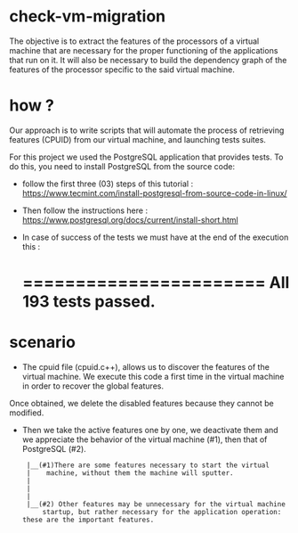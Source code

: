# check-vm-migration
The objective is to extract the features of the processors of a virtual machine that are necessary for the proper functioning of the applications that run on it. It will also be necessary to build the dependency graph of the features of the processor specific to the said virtual machine.

# how ?
Our approach is to write scripts that will automate the process of retrieving features (CPUID) from our virtual machine, and launching tests suites.

For this project we used the PostgreSQL application that provides tests. To do this, you need to install PostgreSQL from the source code:

 - follow the first three (03) steps of this tutorial : https://www.tecmint.com/install-postgresql-from-source-code-in-linux/

 - Then follow the instructions here : https://www.postgresql.org/docs/current/install-short.html


- In case of success of the tests we must have at the end of the execution this :

    =======================
    All 193 tests passed.
    =======================

# scenario
 - The cpuid file (cpuid.c++), allows us to discover the features of the virtual machine.
We execute this code a first time in the virtual machine in order to recover the global features.

Once obtained, we delete the disabled features because they cannot be modified.  

 - Then we take the active features one by one, we deactivate them and we appreciate the behavior of the virtual machine (#1), then that of PostgreSQL (#2).

        |__(#1)There are some features necessary to start the virtual      
        |    machine, without them the machine will sputter. 
        |
        |
        |
        |__(#2) Other features may be unnecessary for the virtual machine 
            startup, but rather necessary for the application operation: these are the important features.

